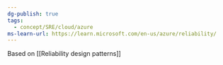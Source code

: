```yaml
---
dg-publish: true
tags:
  - concept/SRE/cloud/azure
ms-learn-url: https://learn.microsoft.com/en-us/azure/reliability/
---
```

Based on [[Reliability design patterns]]

